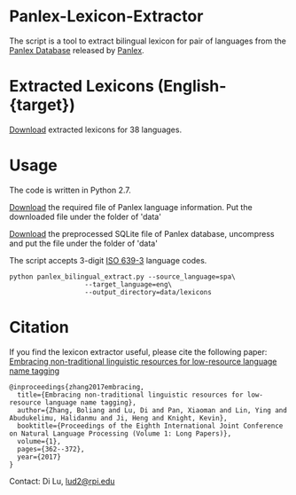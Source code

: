 # Panlex-Lexicon-Extractor
The script is a tool to extract bilingual lexicon for pair of languages from the [Panlex Database](https://db.panlex.org/) released by [Panlex](https://panlex.org/).
# Extracted Lexicons (English-{target})
[Download](https://www.dropbox.com/s/nz4vfoqj8bipe2w/lexicons.tar.gz?dl=0) extracted lexicons for 38 languages.
# Usage
The code is written in Python 2.7.

[Download](https://drive.google.com/file/d/1tyACWPYrOQJ4m20dTjDPWtpX1XGYWtyf/view?usp=sharing) the required file of Panlex language information. Put the downloaded file under the folder of 'data'

[Download](https://drive.google.com/file/d/1WiAkuBOFt0oFARvA1OWb_YsxPIDcKigW/view?usp=sharing) the preprocessed SQLite file of Panlex database, uncompress and put the file under the folder of 'data'

The script accepts 3-digit [ISO 639-3](https://en.wikipedia.org/wiki/List_of_ISO_639-1_codes) language codes.
```
python panlex_bilingual_extract.py --source_language=spa\
				   --target_language=eng\
				   --output_directory=data/lexicons
```

# Citation
If you find the lexicon extractor useful, please cite the following paper: [Embracing non-traditional linguistic resources for low-resource language name tagging](http://www.aclweb.org/anthology/I17-1037)
```
@inproceedings{zhang2017embracing,
  title={Embracing non-traditional linguistic resources for low-resource language name tagging},
  author={Zhang, Boliang and Lu, Di and Pan, Xiaoman and Lin, Ying and Abudukelimu, Halidanmu and Ji, Heng and Knight, Kevin},
  booktitle={Proceedings of the Eighth International Joint Conference on Natural Language Processing (Volume 1: Long Papers)},
  volume={1},
  pages={362--372},
  year={2017}
}
```
Contact: Di Lu, lud2@rpi.edu

